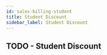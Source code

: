 ```yaml
---
id: sales-billing-student
title: Student Discount
sidebar_label: Student Discount
---
```


## TODO - Student Discount
